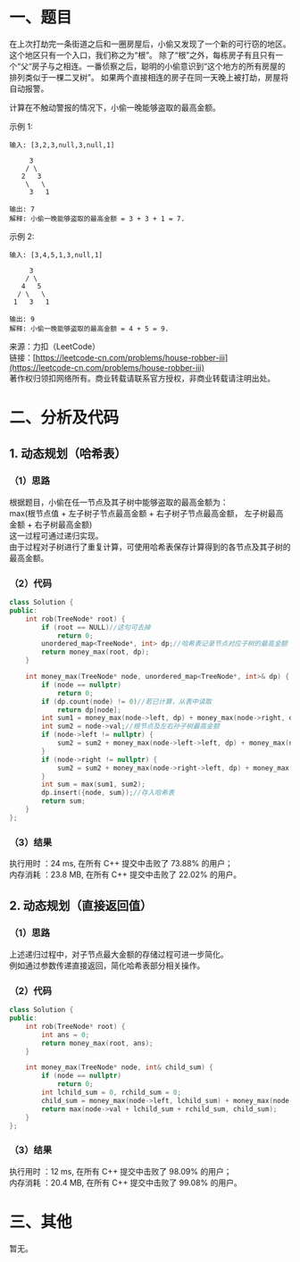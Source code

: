 # 一、题目
在上次打劫完一条街道之后和一圈房屋后，小偷又发现了一个新的可行窃的地区。这个地区只有一个入口，我们称之为“根”。 除了“根”之外，每栋房子有且只有一个“父“房子与之相连。一番侦察之后，聪明的小偷意识到“这个地方的所有房屋的排列类似于一棵二叉树”。 如果两个直接相连的房子在同一天晚上被打劫，房屋将自动报警。  
  
计算在不触动警报的情况下，小偷一晚能够盗取的最高金额。  
  
示例 1:  
```
输入: [3,2,3,null,3,null,1]

     3
    / \
   2   3
    \   \ 
     3   1

输出: 7 
解释: 小偷一晚能够盗取的最高金额 = 3 + 3 + 1 = 7.
```
示例 2:  
```
输入: [3,4,5,1,3,null,1]

     3
    / \
   4   5
  / \   \ 
 1   3   1

输出: 9
解释: 小偷一晚能够盗取的最高金额 = 4 + 5 = 9.
```
来源：力扣（LeetCode）  
链接：[https://leetcode-cn.com/problems/house-robber-iii](https://leetcode-cn.com/problems/house-robber-iii)  
著作权归领扣网络所有。商业转载请联系官方授权，非商业转载请注明出处。  
# 二、分析及代码
## 1. 动态规划（哈希表）
### （1）思路
根据题目，小偷在任一节点及其子树中能够盗取的最高金额为：  
max(根节点值 + 左子树子节点最高金额 + 右子树子节点最高金额， 左子树最高金额 + 右子树最高金额)  
这一过程可通过递归实现。  
由于过程对子树进行了重复计算，可使用哈希表保存计算得到的各节点及其子树的最高金额。  
### （2）代码
```cpp
class Solution {
public:
    int rob(TreeNode* root) {
        if (root == NULL)//这句可去掉
            return 0;
        unordered_map<TreeNode*, int> dp;//哈希表记录节点对应子树的最高金额
        return money_max(root, dp);
    }

    int money_max(TreeNode* node, unordered_map<TreeNode*, int>& dp) {
        if (node == nullptr)
            return 0;
        if (dp.count(node) != 0)//若已计算，从表中读取
            return dp[node];
        int sum1 = money_max(node->left, dp) + money_max(node->right, dp);//左右子树最高金额
        int sum2 = node->val;//根节点及左右孙子树最高金额
        if (node->left != nullptr) {
            sum2 = sum2 + money_max(node->left->left, dp) + money_max(node->left->right, dp);
        }
        if (node->right != nullptr) {
            sum2 = sum2 + money_max(node->right->left, dp) + money_max(node->right->right, dp);
        }
        int sum = max(sum1, sum2);
        dp.insert({node, sum});//存入哈希表
        return sum;
    }
};
```
### （3）结果  
执行用时 ：24 ms, 在所有 C++ 提交中击败了 73.88% 的用户；  
内存消耗 ：23.8 MB, 在所有 C++ 提交中击败了 22.02% 的用户。  
## 2. 动态规划（直接返回值）
### （1）思路
上述递归过程中，对子节点最大金额的存储过程可进一步简化。  
例如通过参数传递直接返回，简化哈希表部分相关操作。  
### （2）代码
```cpp
class Solution {
public:
    int rob(TreeNode* root) {
        int ans = 0;
        return money_max(root, ans);
    }

    int money_max(TreeNode* node, int& child_sum) {
        if (node == nullptr)
            return 0;
        int lchild_sum = 0, rchild_sum = 0;
        child_sum = money_max(node->left, lchild_sum) + money_max(node->right, rchild_sum);
        return max(node->val + lchild_sum + rchild_sum, child_sum);
    }
};
```
### （3）结果
执行用时 ：12 ms, 在所有 C++ 提交中击败了 98.09% 的用户；  
内存消耗 ：20.4 MB, 在所有 C++ 提交中击败了 99.08% 的用户。  
# 三、其他
暂无。  
